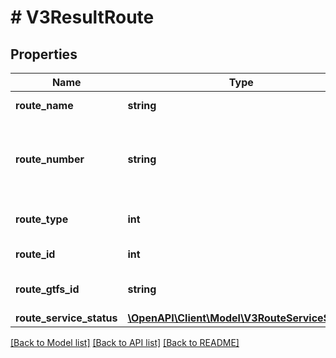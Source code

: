 # # V3ResultRoute

## Properties

Name | Type | Description | Notes
------------ | ------------- | ------------- | -------------
**route_name** | **string** | Name of route | [optional]
**route_number** | **string** | Route number presented to public (nb. not route_id) | [optional]
**route_type** | **int** | Transport mode identifier | [optional]
**route_id** | **int** | Route identifier | [optional]
**route_gtfs_id** | **string** | GTFS Identifer of the route | [optional]
**route_service_status** | [**\OpenAPI\Client\Model\V3RouteServiceStatus**](V3RouteServiceStatus.md) |  | [optional]

[[Back to Model list]](../../README.md#models) [[Back to API list]](../../README.md#endpoints) [[Back to README]](../../README.md)
